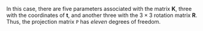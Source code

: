 In this case, there are five parameters associated with the matrix $\mathbf{K}$, three with the coordinates of $\mathbf{t}$, and another three with the $3\times3$ rotation matrix $\mathbf{R}$.
Thus, the projection matrix $\mathtt{P}$ has *eleven* degrees of freedom.